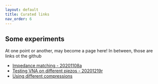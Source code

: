 ```yaml
---
layout: default
title: Curated links
nav_order: 6
---
```





## Some experiments

At one point or another, may become a page here! In between, those are links ot the github

* [Impedance matching - 20201108a](https://github.com/kelu124/echomods/blob/master/include/experiments/auto/20201108a.md)
* [Testing VNA on different piezos - 20201219r](https://github.com/kelu124/echomods/blob/master/include/experiments/auto/20201219r.md)
* [Using different compressions](https://github.com/kelu124/echomods/blob/master/include/experiments/auto/20200421b.md)
